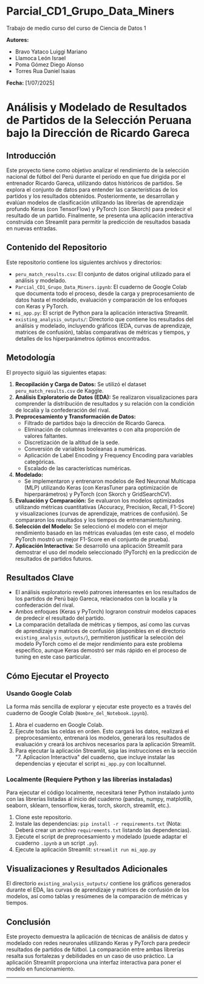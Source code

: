 # Parcial_CD1_Grupo_Data_Miners
Trabajo de medio curso del curso de Ciencia de Datos 1

**Autores:** 
* Bravo Yataco Luiggi Mariano
* Llamoca León Israel
* Poma Gómez Diego Alonso
* Torres Rua Daniel Isaias

**Fecha:** [1/07/2025]

# Análisis y Modelado de Resultados de Partidos de la Selección Peruana bajo la Dirección de Ricardo Gareca

## Introducción

Este proyecto tiene como objetivo analizar el rendimiento de la selección nacional de fútbol del Perú durante el período en que fue dirigida por el entrenador Ricardo Gareca, utilizando datos históricos de partidos. Se explora el conjunto de datos para entender las características de los partidos y los resultados obtenidos. Posteriormente, se desarrollan y evalúan modelos de clasificación utilizando las librerías de aprendizaje profundo Keras (con TensorFlow) y PyTorch (con Skorch) para predecir el resultado de un partido. Finalmente, se presenta una aplicación interactiva construida con Streamlit para permitir la predicción de resultados basada en nuevas entradas.

## Contenido del Repositorio

Este repositorio contiene los siguientes archivos y directorios:

-   `peru_match_results.csv`: El conjunto de datos original utilizado para el análisis y modelado.
-   `Parcial_CD1_Grupo_Data_Miners.ipynb`: El cuaderno de Google Colab que documenta todo el proceso, desde la carga y preprocesamiento de datos hasta el modelado, evaluación y comparación de los enfoques con Keras y PyTorch.
-   `mi_app.py`: El script de Python para la aplicación interactiva Streamlit.
-   `existing_analysis_outputs/`: Directorio que contiene los resultados del análisis y modelado, incluyendo gráficos (EDA, curvas de aprendizaje, matrices de confusión), tablas comparativas de métricas y tiempos, y detalles de los hiperparámetros óptimos encontrados.

## Metodología

El proyecto siguió las siguientes etapas:

1.  **Recopilación y Carga de Datos:** Se utilizó el dataset `peru_match_results.csv` de Kaggle.
2.  **Análisis Exploratorio de Datos (EDA):** Se realizaron visualizaciones para comprender la distribución de resultados y su relación con la condición de localía y la confederación del rival.
3.  **Preprocesamiento y Transformación de Datos:**
    *   Filtrado de partidos bajo la dirección de Ricardo Gareca.
    *   Eliminación de columnas irrelevantes o con alta proporción de valores faltantes.
    *   Discretización de la altitud de la sede.
    *   Conversión de variables booleanas a numéricas.
    *   Aplicación de Label Encoding y Frequency Encoding para variables categóricas.
    *   Escalado de las características numéricas.
4.  **Modelado:**
    *   Se implementaron y entrenaron modelos de Red Neuronal Multicapa (MLP) utilizando Keras (con KerasTuner para optimización de hiperparámetros) y PyTorch (con Skorch y GridSearchCV).
5.  **Evaluación y Comparación:** Se evaluaron los modelos optimizados utilizando métricas cuantitativas (Accuracy, Precision, Recall, F1-Score) y visualizaciones (curvas de aprendizaje, matrices de confusión). Se compararon los resultados y los tiempos de entrenamiento/tuning.
6.  **Selección del Modelo:** Se seleccionó el modelo con el mejor rendimiento basado en las métricas evaluadas (en este caso, el modelo PyTorch mostró un mejor F1-Score en el conjunto de prueba).
7.  **Aplicación Interactiva:** Se desarrolló una aplicación Streamlit para demostrar el uso del modelo seleccionado (PyTorch) en la predicción de resultados de partidos futuros.

## Resultados Clave

-   El análisis exploratorio reveló patrones interesantes en los resultados de los partidos de Perú bajo Gareca, relacionados con la localía y la confederación del rival.
-   Ambos enfoques (Keras y PyTorch) lograron construir modelos capaces de predecir el resultado del partido.
-   La comparación detallada de métricas y tiempos, así como las curvas de aprendizaje y matrices de confusión (disponibles en el directorio `existing_analysis_outputs/`), permitieron justificar la selección del modelo PyTorch como el de mejor rendimiento para este problema específico, aunque Keras demostró ser más rápido en el proceso de tuning en este caso particular.

## Cómo Ejecutar el Proyecto

### Usando Google Colab

La forma más sencilla de explorar y ejecutar este proyecto es a través del cuaderno de Google Colab (`Nombre_del_Notebook.ipynb`).

1.  Abra el cuaderno en Google Colab.
2.  Ejecute todas las celdas en orden. Esto cargará los datos, realizará el preprocesamiento, entrenará los modelos, generará los resultados de evaluación y creará los archivos necesarios para la aplicación Streamlit.
3.  Para ejecutar la aplicación Streamlit, siga las instrucciones en la sección "7. Aplicacion Interactiva" del cuaderno, que incluye instalar las dependencias y ejecutar el script `mi_app.py` con localtunnel.

### Localmente (Requiere Python y las librerías instaladas)

Para ejecutar el código localmente, necesitará tener Python instalado junto con las librerías listadas al inicio del cuaderno (pandas, numpy, matplotlib, seaborn, sklearn, tensorflow, keras, torch, skorch, streamlit, etc.).

1.  Clone este repositorio.
2.  Instale las dependencias: `pip install -r requirements.txt` (Nota: Deberá crear un archivo `requirements.txt` listando las dependencias).
3.  Ejecute el script de preprocesamiento y modelado (puede adaptar el cuaderno `.ipynb` a un script `.py`).
4.  Ejecute la aplicación Streamlit: `streamlit run mi_app.py`

## Visualizaciones y Resultados Adicionales

El directorio `existing_analysis_outputs/` contiene los gráficos generados durante el EDA, las curvas de aprendizaje y matrices de confusión de los modelos, así como tablas y resúmenes de la comparación de métricas y tiempos.

## Conclusión

Este proyecto demuestra la aplicación de técnicas de análisis de datos y modelado con redes neuronales utilizando Keras y PyTorch para predecir resultados de partidos de fútbol. La comparación entre ambas librerías resalta sus fortalezas y debilidades en un caso de uso práctico. La aplicación Streamlit proporciona una interfaz interactiva para poner el modelo en funcionamiento.

---
